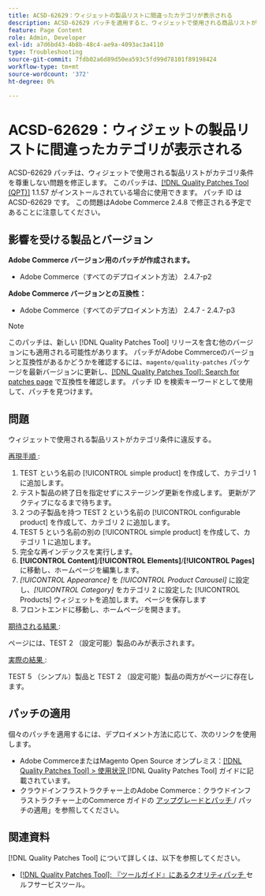 ```yaml
---
title: ACSD-62629：ウィジェットの製品リストに間違ったカテゴリが表示される
description: ACSD-62629 パッチを適用すると、ウィジェットで使用される商品リストがカテゴリ条件を尊重しないAdobe Commerceの問題を修正できます。
feature: Page Content
role: Admin, Developer
exl-id: a7d6bd43-4b8b-48c4-ae9a-4093ac3a4110
type: Troubleshooting
source-git-commit: 7fdb02a6d89d50ea593c5fd99d78101f89198424
workflow-type: tm+mt
source-wordcount: '372'
ht-degree: 0%

---
```


# ACSD-62629：ウィジェットの製品リストに間違ったカテゴリが表示される

ACSD-62629 パッチは、ウィジェットで使用される製品リストがカテゴリ条件を尊重しない問題を修正します。 このパッチは、[[!DNL Quality Patches Tool (QPT)]](/help/tools/quality-patches-tool/quality-patches-tool-to-self-serve-quality-patches.md) 1.1.57 がインストールされている場合に使用できます。 パッチ ID は ACSD-62629 です。 この問題はAdobe Commerce 2.4.8 で修正される予定であることに注意してください。

## 影響を受ける製品とバージョン

**Adobe Commerce バージョン用のパッチが作成されます。**

* Adobe Commerce（すべてのデプロイメント方法） 2.4.7-p2

**Adobe Commerce バージョンとの互換性：**

* Adobe Commerce（すべてのデプロイメント方法） 2.4.7 - 2.4.7-p3

>[!NOTE]
>
>このパッチは、新しい [!DNL Quality Patches Tool] リリースを含む他のバージョンにも適用される可能性があります。 パッチがAdobe Commerceのバージョンと互換性があるかどうかを確認するには、`magento/quality-patches` パッケージを最新バージョンに更新し、[[!DNL Quality Patches Tool]: Search for patches page](https://experienceleague.adobe.com/tools/commerce-quality-patches/index.html) で互換性を確認します。 パッチ ID を検索キーワードとして使用して、パッチを見つけます。

## 問題

ウィジェットで使用される製品リストがカテゴリ条件に違反する。

<u> 再現手順 </u>:

1. TEST という名前の [!UICONTROL simple product] を作成して、カテゴリ 1 に追加します。
1. テスト製品の終了日を指定せずにステージング更新を作成します。 更新がアクティブになるまで待ちます。
1. 2 つの子製品を持つ TEST 2 という名前の [!UICONTROL configurable product] を作成して、カテゴリ 2 に追加します。
1. TEST 5 という名前の別の [!UICONTROL simple product] を作成して、カテゴリ 1 に追加します。
1. 完全な再インデックスを実行します。
1. **[!UICONTROL Content]**/**[!UICONTROL Elements]**/**[!UICONTROL Pages]** に移動し、ホームページを編集します。
1. *[!UICONTROL Appearance]* を *[!UICONTROL Product Carousel]* に設定し、*[!UICONTROL Category]* をカテゴリ 2 に設定した [!UICONTROL Products] ウィジェットを追加します。 ページを保存します
1. フロントエンドに移動し、ホームページを開きます。

<u> 期待される結果 </u>:

ページには、TEST 2 （設定可能）製品のみが表示されます。

<u> 実際の結果 </u>:

TEST 5 （シンプル）製品と TEST 2 （設定可能）製品の両方がページに存在します。

## パッチの適用

個々のパッチを適用するには、デプロイメント方法に応じて、次のリンクを使用します。

* Adobe CommerceまたはMagento Open Source オンプレミス：[[!DNL Quality Patches Tool] > 使用状況 ](/help/tools/quality-patches-tool/usage.md)[!DNL Quality Patches Tool] ガイドに記載されています。
* クラウドインフラストラクチャー上のAdobe Commerce：クラウドインフラストラクチャー上のCommerce ガイドの [ アップグレードとパッチ ](https://experienceleague.adobe.com/docs/commerce-cloud-service/user-guide/develop/upgrade/apply-patches.html)/ パッチの適用」を参照してください。


## 関連資料

[!DNL Quality Patches Tool] について詳しくは、以下を参照してください。

* [[!DNL Quality Patches Tool]: 『ツールガイド』にあるクオリティパッチ ](/help/tools/quality-patches-tool/quality-patches-tool-to-self-serve-quality-patches.md) セルフサービスツール。
